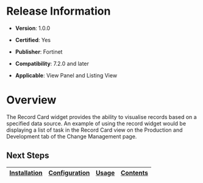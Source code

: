 # Release Information

- **Version**: 1.0.0

- **Certified**: Yes

- **Publisher**: Fortinet  

- **Compatibility**: 7.2.0 and later

- **Applicable**: View Panel and Listing View

# Overview

The Record Card widget provides the ability to visualise records based on a specified data source. An example of using the record widget would be displaying a list of task in the Record Card view on the Production and Development tab of the Change Management page.

## Next Steps

| [Installation](./docs/setup.md#installation) | [Configuration](./docs/setup.md#configuration) | [Usage](./docs/usage.md) | [Contents](./docs/contents.md) |
|----------------------------------------------|------------------------------------------------|--------------------------|--------------------------------|